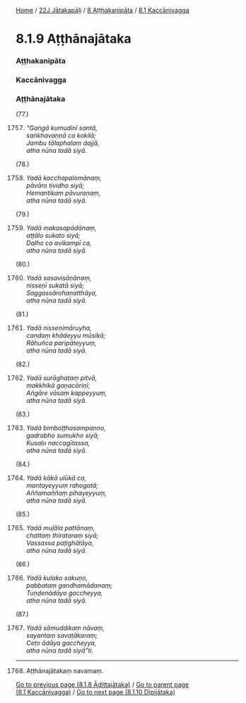 
[Home](/) / [22J Jātakapāḷi](../../../22J.md) / [8 Aṭṭhakanipāta](../../8.md) / [8.1 Kaccānivagga](../8.1.md)

# 8.1.9 Aṭṭhānajātaka

### Aṭṭhakanipāta

### Kaccānivagga

### Aṭṭhānajātaka

(77.)

1757. _“Gaṅgā kumudinī santā,_  
_saṅkhavaṇṇā ca kokilā;_  
_Jambu tālaphalaṃ dajjā,_  
_atha nūna tadā siyā._  


(78.)

1758. _Yadā kacchapalomānaṃ,_  
_pāvāro tividho siyā;_  
_Hemantikaṃ pāvuraṇaṃ,_  
_atha nūna tadā siyā._  


(79.)

1759. _Yadā makasapādānaṃ,_  
_aṭṭālo sukato siyā;_  
_Daḷho ca avikampī ca,_  
_atha nūna tadā siyā._  


(80.)

1760. _Yadā sasavisāṇānaṃ,_  
_nisseṇī sukatā siyā;_  
_Saggassārohaṇatthāya,_  
_atha nūna tadā siyā._  


(81.)

1761. _Yadā nisseṇimāruyha,_  
_candaṃ khādeyyu mūsikā;_  
_Rāhuñca paripāteyyuṃ,_  
_atha nūna tadā siyā._  


(82.)

1762. _Yadā surāghaṭaṃ pitvā,_  
_makkhikā gaṇacāriṇī;_  
_Aṅgāre vāsaṃ kappeyyuṃ,_  
_atha nūna tadā siyā._  


(83.)

1763. _Yadā bimboṭṭhasampanno,_  
_gadrabho sumukho siyā;_  
_Kusalo naccagītassa,_  
_atha nūna tadā siyā._  


(84.)

1764. _Yadā kākā ulūkā ca,_  
_mantayeyyuṃ rahogatā;_  
_Aññamaññaṃ pihayeyyuṃ,_  
_atha nūna tadā siyā._  


(85.)

1765. _Yadā muḷāla pattānaṃ,_  
_chattaṃ thirataraṃ siyā;_  
_Vassassa paṭighātāya,_  
_atha nūna tadā siyā._  


(86.)

1766. _Yadā kulako sakuṇo,_  
_pabbataṃ gandhamādanaṃ;_  
_Tuṇḍenādāya gaccheyya,_  
_atha nūna tadā siyā._  


(87.)

1767. _Yadā sāmuddikaṃ nāvaṃ,_  
_sayantaṃ savaṭākaraṃ;_  
_Ceṭo ādāya gaccheyya,_  
_atha nūna tadā siyā”ti._  


---

1768. Aṭṭhānajātakaṃ navamaṃ.



[Go to previous page (8.1.8 Ādittajātaka)](8.1.8.md) / [Go to parent page (8.1 Kaccānivagga)](../8.1.md) / [Go to next page (8.1.10 Dīpijātaka)](8.1.10.md)


